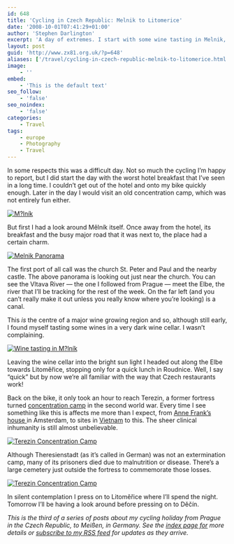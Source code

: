 ```yaml
---
id: 648
title: 'Cycling in Czech Republic: Melnik to Litomerice'
date: '2008-10-01T07:41:29+01:00'
author: 'Stephen Darlington'
excerpt: 'A day of extremes. I start with some wine tasting in Melnik, stop off at an old concentration camp at Terezin and finish in Litom&#283;&#345;ice.'
layout: post
guid: 'http://www.zx81.org.uk/?p=648'
aliases: ['/travel/cycling-in-czech-republic-melnik-to-litomerice.html']
image:
    - ''
embed:
    - 'This is the default text'
seo_follow:
    - 'false'
seo_noindex:
    - 'false'
categories:
    - Travel
tags:
    - europe
    - Photography
    - Travel
---
```


In some respects this was a difficult day. Not so much the cycling I’m happy to report, but I did start the day with the worst hotel breakfast that I’ve seen in a long time. I couldn’t get out of the hotel and onto my bike quickly enough. Later in the day I would visit an old concentration camp, which was not entirely fun either.

[![M?lník](https://i0.wp.com/farm8.staticflickr.com/7190/6782214750_fdacee8d12.jpg?resize=500%2C333)](http://www.flickr.com/photos/stephendarlington/6782214750/ "M?lnÃk by stephendarlington, on Flickr")

But first I had a look around Mělník itself. Once away from the hotel, its breakfast and the busy major road that it was next to, the place had a certain charm.

[![Melnik Panorama](https://i0.wp.com/farm8.staticflickr.com/7207/6782261020_fb0738f2b3.jpg?resize=500%2C96)](http://www.flickr.com/photos/stephendarlington/6782261020/ "Melnik Panorama by stephendarlington, on Flickr")

The first port of all call was the church St. Peter and Paul and the nearby castle. The above panorama is looking out just near the church. You can see the Vltava River — the one I followed from Prague — meet the Elbe, the river that I’ll be tracking for the rest of the week. On the far left (and you can’t really make it out unless you really know where you’re looking) is a canal.

This *is* the centre of a major wine growing region and so, although still early, I found myself tasting some wines in a very dark wine cellar. I wasn’t complaining.

[![Wine tasting in M?lník](https://i0.wp.com/farm8.staticflickr.com/7204/6782215034_67a60851b2.jpg?resize=500%2C333)](http://www.flickr.com/photos/stephendarlington/6782215034/ "Wine tasting in M?lník by stephendarlington, on Flickr")

Leaving the wine cellar into the bright sun light I headed out along the Elbe towards Litoměřice, stopping only for a quick lunch in Roudnice. Well, I say “quick” but by now we’re all familiar with the way that Czech restaurants work!

Back on the bike, it only took an hour to reach Terezin, a former fortress turned [concentration camp](http://en.wikipedia.org/wiki/Concentration_camp_Theresienstadt) in the second world war. Every time I see something like this is affects me more than I expect, from [Anne Frank’s house ](http://www.annefrank.org/content.asp?pid=1&lid=2)in Amsterdam, to sites in [Vietnam](/travel/vietnam-2005.html) to this. The sheer clinical inhumanity is still almost unbelievable.

[![Terezin Concentration Camp](https://i0.wp.com/farm8.staticflickr.com/7048/6782215418_0ebd5c58ee.jpg?resize=500%2C333)](http://www.flickr.com/photos/stephendarlington/6782215418/ "Terezin Concentration Camp by stephendarlington, on Flickr")

Although Theresienstadt (as it’s called in German) was not an extermination camp, many of its prisoners died due to malnutrition or disease. There’s a large cemetery just outside the fortress to commemorate those losses.

[![Terezin Concentration Camp](https://i0.wp.com/farm8.staticflickr.com/7057/6782215694_c4225958e6.jpg?resize=335%2C500)](http://www.flickr.com/photos/stephendarlington/6782215694/ "Terezin Concentration Camp by stephendarlington, on Flickr")

In silent contemplation I press on to Litoměřice where I’ll spend the night. Tomorrow I’ll be having a look around before pressing on to Děčín.

*This is the third of a series of posts about my cycling holiday from Prague in the Czech Republic, to Meißen, in Germany. See the [index page for](/travel/cycling-from-the-czech-republic-to-germany.html) more details or [subscribe to my RSS feed](http://feeds.zx81.org.uk/zx81orguk) for updates as they arrive.*